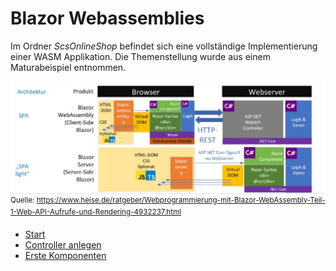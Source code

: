 # Blazor Webassemblies

Im Ordner *ScsOnlineShop* befindet sich eine vollständige Implementierung einer WASM Applikation.
Die Themenstellung wurde aus einem Maturabeispiel entnommen.

![](wasm_architektur.jpg)
<sup>
Quelle: https://www.heise.de/ratgeber/Webprogrammierung-mit-Blazor-WebAssembly-Teil-1-Web-API-Aufrufe-und-Rendering-4932237.html
</sup>

- [Start](01Start.md)
- [Controller anlegen](02Controller.md)
- [Erste Komponenten](03Components.md)
